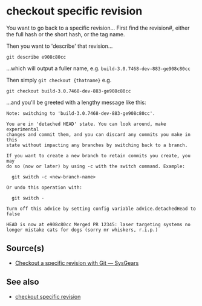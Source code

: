 # checkout specific revision

You want to go back to a specific revision... First find the revision#, either the full hash or the short hash, or the tag name.

Then you want to 'describe' that revision...


	git describe e908c80cc

...which will output a fuller name, e.g. `build-3.0.7468-dev-883-ge908c80cc`

Then simply `git checkout {thatname}` e.g. 

	git checkout build-3.0.7468-dev-883-ge908c80cc


...and you'll be greeted with a lengthy message like this:


	Note: switching to 'build-3.0.7468-dev-883-ge908c80cc'.

	You are in 'detached HEAD' state. You can look around, make experimental
	changes and commit them, and you can discard any commits you make in this
	state without impacting any branches by switching back to a branch.

	If you want to create a new branch to retain commits you create, you may
	do so (now or later) by using -c with the switch command. Example:

	  git switch -c <new-branch-name>

	Or undo this operation with:

	  git switch -

	Turn off this advice by setting config variable advice.detachedHead to false

	HEAD is now at e908c80cc Merged PR 12345: laser targeting systems no longer mistake cats for dogs (sorry mr whiskers, r.i.p.)


## Source(s)

- [Checkout a specific revision with Git — SysGears](https://sysgears.com/notes/checkout-a-specific-revision-with-git/)

## See also

- [checkout specific revision](../git/checkout-specific-revision)